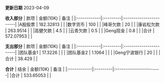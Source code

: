 **更新日期**
2023-04-09

**收入部分**
|   款项    | 金额(10K)     | 备注                    |
|:------------|:---------|:-----------------------|
|A股股票         | 182.32813    |                       |
|数字货币         | 100      |  |
|峰哥欠款         | 20      |  |
|康岩松欠款         | 263.9514  |  |
|高健欠款         | 4.5  |  |
|云青欠款         | 0.5  |  |
|Geng现金         | 0.8  |  |
|合计         | 572.07953 |                        |

**支出部分**
|   款项    | 金额(10K)     | 备注                    |
|:------------|:---------|:-----------------------|
|团队基金1       | 17.3226 | | |
|团队基金2       | 1.1064 | | |
|Geng宁波银行    | 20         |  |
|合计         | 38.429 |                        |


**合计**
|   结余    | 金额(10K)     | 备注                    |
|:------------|:---------|:-----------------------|
|合计         | 533.65053    |                       |

